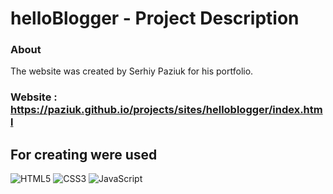 # helloBlogger - Project Description <br>

### About <br/>

The website was created by Serhiy Paziuk for his portfolio. <br/>

### Website : https://paziuk.github.io/projects/sites/helloblogger/index.html  <br/>

## For creating were used <br/>

![HTML5](https://img.shields.io/badge/-HTML5-ffffff?style=for-the-badge&logo=html5)
![CSS3](https://img.shields.io/badge/-CSS3-264de4?style=for-the-badge&logo=css3)
![JavaScript](https://img.shields.io/badge/-JavaScript-ffffff?style=for-the-badge&logo=javascript)
